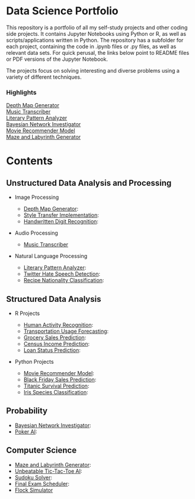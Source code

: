 # Data Science Portfolio

This repository is a portfolio of all my self-study projects and other coding side projects. It contains Jupyter Notebooks using Python or R, as well as scripts/applications written in Python. The repository has a subfolder for each project, containing the code in .ipynb files or .py files, as well as relevant data sets. For quick perusal, the links below point to README files or PDF versions of the Jupyter Notebook. 

The projects focus on solving interesting and diverse problems using a variety of different techniques.

### Highlights
[Depth Map Generator](depth-map-generator/README.md)\
[Music Transcriber](music-transcriber/README.md)\
[Literary Pattern Analyzer](literary-pattern-analyzer/README.md)\
[Bayesian Network Investigator](bayesian-investigator/README.md)\
[Movie Recommender Model](movie-recommender/MovieRecommenderSystem.pdf)\
[Maze and Labyrinth Generator](maze-labyrinth-generator/README.md)

# Contents

## Unstructured Data Analysis and Processing

* Image Processing
  * [Depth Map Generator](depth-map-generator/README.md):
  * [Style Transfer Implementation](style-transfer/README.md):
  * [Handwritten Digit Recognition](digit-recognition/HandwrittenDigitRecognition.pdf):

* Audio Processing
  * [Music Transcriber](music-transcriber/README.md)

* Natural Language Processing
  * [Literary Pattern Analyzer](literary-pattern-analyzer/README.md):
  * [Twitter Hate Speech Detection](hate-speech-detection/Twitter%20Hate%20Speech%20Detection.pdf):
  * [Recipe Nationality Classification](recipe-nationality/RecipeNationalityClassification.pdf):

## Structured Data Analysis

* R Projects
  * [Human Activity Recognition](human-activity-recognition/HumanActivityRecognition.pdf):
  * [Transportation Usage Forecasting](transportation-usage/TransportationUsageForecasting.pdf):
  * [Grocery Sales Prediction](grocery-sales/GrocerySalesPrediction.pdf):
  * [Census Income Prediction](census-income/CensusIncomePrediction.pdf):
  * [Loan Status Prediction](loan-status/LoanStatusPrediction.pdf):
 
* Python Projects
  * [Movie Recommender Model](movie-recommender/MovieRecommenderSystem.pdf):
  * [Black Friday Sales Prediction](black-friday-sales/BlackFridaySales.pdf):
  * [Titanic Survival Prediction](titanic-survival/TitanicSurvivalPrediction.pdf):
  * [Iris Species Classification](iris-classification/IrisClassification.pdf):

## Probability
  * [Bayesian Network Investigator](bayesian-investigator/README.md):
  * [Poker AI](poker-ai/README.md):

## Computer Science
  * [Maze and Labyrinth Generator](maze-labyrinth-generator/README.md):
  * [Unbeatable Tic-Tac-Toe AI](unbeatable-tic-tac-toe-ai/README.md):
  * [Sudoku Solver](sudoku-solver/README.md):
  * [Final Exam Scheduler](final-exam-scheduler/README.md):
  * [Flock Simulator](flock-simulator/README.md)

